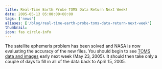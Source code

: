 ```yaml
---
title: Real-Time Earth Probe TOMS Data Return Next Week!
date: 2005-05-13 05:00:00+00:00
tags: ['news']
aliases: ['/blog/real-time-earth-probe-toms-data-return-next-week']
thumbnail: 
icon: fas circle-info
---
```

 
 

The satellite ephemeris problem has been solved and NASA is now evaluating 
the accuracy of the new files. You should begin to see [TOMS data and images](http://badc.nerc.ac.uk/cgi-bin/data_browser/data_browser/badc/toms) early next 
week (May 23, 2005). It should then take only a couple of days to fill in all 
of the data back to April 15, 2005. 


 


